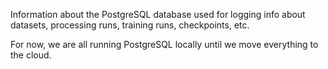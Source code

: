 Information about the PostgreSQL database used for logging info about datasets, processing runs, training runs, checkpoints, etc.

For now, we are all running PostgreSQL locally until we move everything to the cloud.